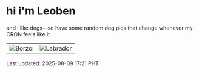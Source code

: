 # hi i'm Leoben

and i like dogs—so have some random dog pics that change whenever my CRON feels like it

|  |  |
|--------|----------|
| ![Borzoi](https://random-dog-vercel.vercel.app/api/random-borzoi?v=1754731269) | ![Labrador](https://random-dog-vercel.vercel.app/api/random-labrador?v=1754731269) |

Last updated: 2025-08-09 17:21 PHT
